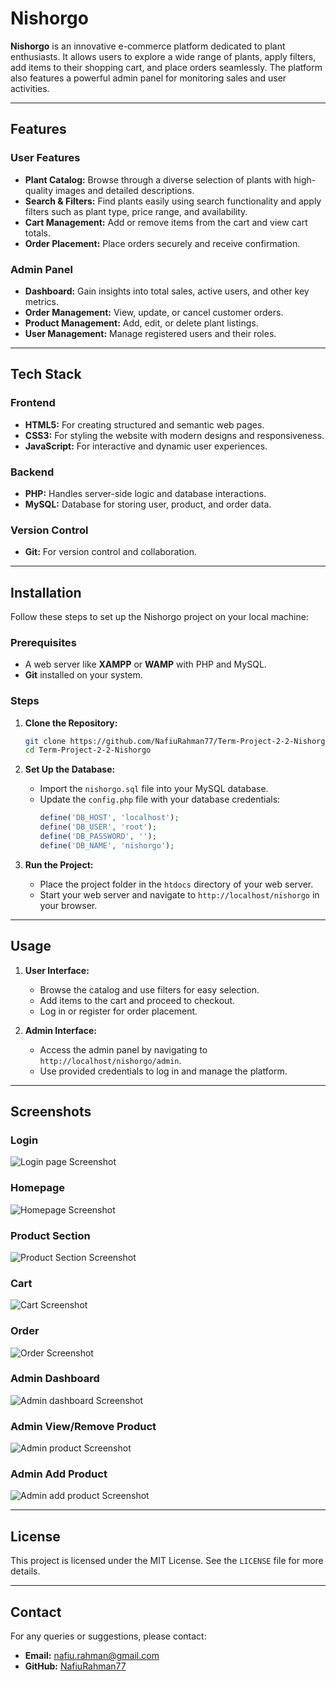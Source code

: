 # Nishorgo

**Nishorgo** is an innovative e-commerce platform dedicated to plant enthusiasts. It allows users to explore a wide range of plants, apply filters, add items to their shopping cart, and place orders seamlessly. The platform also features a powerful admin panel for monitoring sales and user activities.

---

## Features

### User Features
- **Plant Catalog:** Browse through a diverse selection of plants with high-quality images and detailed descriptions.
- **Search & Filters:** Find plants easily using search functionality and apply filters such as plant type, price range, and availability.
- **Cart Management:** Add or remove items from the cart and view cart totals.
- **Order Placement:** Place orders securely and receive confirmation.

### Admin Panel
- **Dashboard:** Gain insights into total sales, active users, and other key metrics.
- **Order Management:** View, update, or cancel customer orders.
- **Product Management:** Add, edit, or delete plant listings.
- **User Management:** Manage registered users and their roles.

---

## Tech Stack

### Frontend
- **HTML5:** For creating structured and semantic web pages.
- **CSS3:** For styling the website with modern designs and responsiveness.
- **JavaScript:** For interactive and dynamic user experiences.

### Backend
- **PHP:** Handles server-side logic and database interactions.
- **MySQL:** Database for storing user, product, and order data.

### Version Control
- **Git:** For version control and collaboration.

---

## Installation

Follow these steps to set up the Nishorgo project on your local machine:

### Prerequisites
- A web server like **XAMPP** or **WAMP** with PHP and MySQL.
- **Git** installed on your system.

### Steps
1. **Clone the Repository:**
   ```bash
   git clone https://github.com/NafiuRahman77/Term-Project-2-2-Nishorgo.git
   cd Term-Project-2-2-Nishorgo
   ```

2. **Set Up the Database:**
   - Import the `nishorgo.sql` file into your MySQL database.
   - Update the `config.php` file with your database credentials:
     ```php
     define('DB_HOST', 'localhost');
     define('DB_USER', 'root');
     define('DB_PASSWORD', '');
     define('DB_NAME', 'nishorgo');
     ```

3. **Run the Project:**
   - Place the project folder in the `htdocs` directory of your web server.
   - Start your web server and navigate to `http://localhost/nishorgo` in your browser.


---

## Usage

1. **User Interface:**
   - Browse the catalog and use filters for easy selection.
   - Add items to the cart and proceed to checkout.
   - Log in or register for order placement.

2. **Admin Interface:**
   - Access the admin panel by navigating to `http://localhost/nishorgo/admin`.
   - Use provided credentials to log in and manage the platform.

---


## Screenshots

### Login
![Login page Screenshot](assets/login.png)

### Homepage
![Homepage Screenshot](assets/Home.png)

### Product Section
![Product Section Screenshot](assets/product_section.png)

### Cart
![Cart Screenshot](assets/cart.png)

### Order
![Order Screenshot](assets/order.png)

### Admin Dashboard
![Admin dashboard Screenshot](assets/admin-stats.png)

### Admin View/Remove Product
![Admin product Screenshot](assets/admin-view-product.png)

### Admin Add Product
![Admin add product Screenshot](assets/admin-add.png)


---

## License

This project is licensed under the MIT License. See the `LICENSE` file for more details.

---

## Contact

For any queries or suggestions, please contact:

- **Email:** nafiu.rahman@gmail.com
- **GitHub:** [NafiuRahman77](https://github.com/NafiuRahman77)
